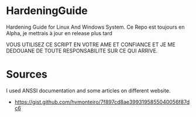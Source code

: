 # HardeningGuide
Hardening Guide for Linux And Windows System. 
Ce Repo est toujours en Alpha, je mettrais à jour en release plus tard

VOUS UTILISEZ CE SCRIPT EN VOTRE AME ET CONFIANCE ET JE ME DEDOUANE DE TOUTE RESPONSABILITE SUR CE QUI ARRIVE.



# Sources
I used ANSSI documentation and some articles on different website.
 - https://gist.github.com/hvmonteiro/7f897cd8ae3993195855040056f87dc6
 
